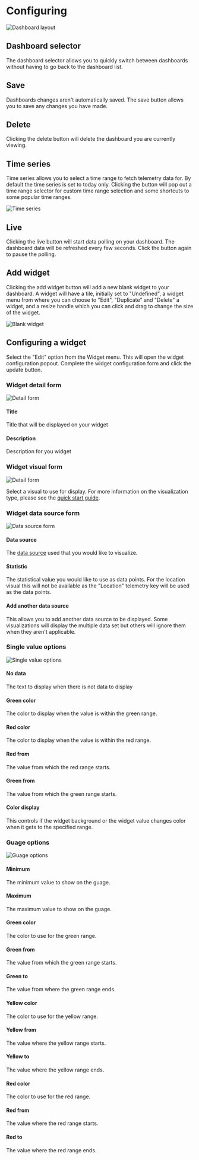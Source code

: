 # Configuring

![Dashboard layout](/images/dashboard-layout-named.png)

## Dashboard selector

The dashboard selector allows you to quickly switch between dashboards without having to go back to the dashboard list.

## Save

Dashboards changes aren't automatically saved. The save button allows you to save any changes you have made.

## Delete

Clicking the delete button will delete the dashboard you are currently viewing.

## Time series

Time series allows you to select a time range to fetch telemetry data for. By default the time series is set to today only. Clicking the button will pop out a time range selector for custom time range selection and some shortcuts to some popular time ranges.

![Time series](/images/time-series.png)

## Live

Clicking the live button will start data polling on your dashboard. The dashboard data will be refreshed every few seconds. Click the button again to pause the polling.

## Add widget

Clicking the add widget button will add a new blank widget to your dashboard. A widget will have a tile, initially set to "Undefined", a widget menu from where you can choose to "Edit", "Duplicate" and "Delete" a widget, and a resize handle which you can click and drag to change the size of the widget.

![Blank widget](/images/blank-widget-named.png)

## Configuring a widget

Select the "Edit" option from the Widget menu. This will open the widget configuration popout. Complete the widget configuration form and click the update button.

### Widget detail form

![Detail form](/images/detail-form.png)

#### Title

Title that will be displayed on your widget

#### Description

Description for you widget

### Widget visual form

![Detail form](/images/visual-form.png)

Select a visual to use for display. For more information on the visualization type, please see the [quick start guide](dashboards/quickstart.md).

### Widget data source form

![Data source form](/images/datasource-form.png)

#### Data source

The [data source](datasources/quickstart.md) used that you would like to visualize.

#### Statistic

The statistical value you would like to use as data points. For the location visual this will not be available as the "Location" telemetry key will be used as the data points.

#### Add another data source

This allows you to add another data source to be displayed. Some visualizations will display the multiple data set but others will ignore them when they aren't applicable.

### Single value options

![Single value options](/images/single-val-options.png)

#### No data

The text to display when there is not data to display

#### Green color

The color to display when the value is within the green range.

#### Red color

The color to display when the value is within the red range.

#### Red from

The value from which the red range starts.

#### Green from

The value from which the green range starts.

#### Color display

This controls if the widget background or the widget value changes color when it gets to the specified range.

### Guage options

![Guage options](/images/guage-options.png)

#### Minimum

The minimum value to show on the guage.

#### Maximum

The maximum value to show on the guage.

#### Green color

The color to use for the green range.

#### Green from

The value from which the green range starts.

#### Green to

The value from where the green range ends.

#### Yellow color

The color to use for the yellow range.

#### Yellow from

The value where the yellow range starts.

#### Yellow to

The value where the yellow range ends.

#### Red color

The color to use for the red range.

#### Red from

The value where the red range starts.

#### Red to

The value where the red range ends.
